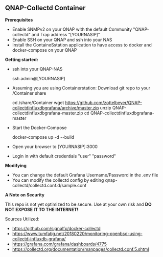 ## QNAP-Collectd Container

**Prerequisites**
- Enable SNMPv2 on your QNAP with the default Community "QNAP-collectd" and Trap address "[YOURNASIP]"
- Enable SSH on your QNAP and ssh into your NAS
- Install the ContaineSstation application to have access to docker and docker-compose on your QNAP

**Getting started:**

- ssh into your QNAP-NAS


    ssh admin@[YOURNASIP]

- Assuming you are using Containerstation: Download git repo to your /Container share


    cd /share/Container
    wget https://github.com/zottelbeyer/QNAP-collectdinfluxdbgrafana/archive/master.zip
    unzip QNAP-collectdinfluxdbgrafana-master.zip
    cd QNAP-collectdinfluxdbgrafana-master

- Start the Docker-Compose


    docker-compose up -d --build


- Open your browser to [YOURNASIP]:3000
- Login in with default credentials "user" "password"

**Modifying**

- You can change the default Grafana Username/Password in the .env file
- You can modify the collectd config by editing qnap-collectd/collectd.conf.d/sample.conf

**A Note on Security**

This repo is not yet optimized to be secure. Use at your own risk and **DO NOT EXPOSE IT TO THE INTERNET!**

Sources Utilized:
- https://github.com/signalfx/docker-collectd
- https://www.tumfatig.net/20180220/monitoring-openbsd-using-collectd-influxdb-grafana/
- https://grafana.com/grafana/dashboards/4775
- https://collectd.org/documentation/manpages/collectd.conf.5.shtml
